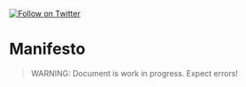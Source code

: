 [![Follow on Twitter](https://img.shields.io/twitter/follow/opendevsecops.svg?logo=twitter)](https://twitter.com/opendevsecops)

# Manifesto

> WARNING: Document is work in progress. Expect errors!

